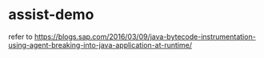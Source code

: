 # assist-demo

refer to https://blogs.sap.com/2016/03/09/java-bytecode-instrumentation-using-agent-breaking-into-java-application-at-runtime/